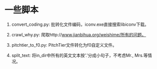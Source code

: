 # 一些脚本

1. convert_coding.py: 批转化文件编码，iconv.exe直接搜索libiconv下载。

2. crawl_why.py: 爬取http://www.jianbihua.org/weishime/所有的问题。

3. pitchtier_to_f0.py: PitchTier文件转化为f0自定义文件。

4. split_text: 将in_dir中所有的英文文本按'.'分成小句子，不考虑Mr., Mrs.等情况。